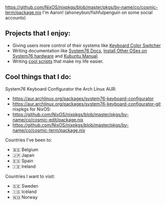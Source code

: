 https://github.com/NixOS/nixpkgs/blob/master/pkgs/by-name/co/cosmic-term/package.nix I'm Aaron! (ahoneybun/fishfulpenguin on some social accounts)

## Projects that I enjoy:
- Giving users more control of their systems like [Keyboard Color Switcher](https://github.com/ahoneybun/keyboard-color-switcher)
- Writing documentation like [System76 Docs](https://github.com/system76/docs/), [Install Other OSes on System76 hardware](https://github.com/ahoneybun/Install-OtherOSes-on-System76) and [Kubuntu Manual](https://github.com/kubuntu-team/kubuntu-manual).
- Writing [cool scripts](https://github.com/ahoneybun/personal-scripts) that make my life easier.

## Cool things that I do:
System76 Keyboard Configurator the Arch Linux AUR:
  - https://aur.archlinux.org/packages/system76-keyboard-configurator
  - https://aur.archlinux.org/packages/system76-keyboard-configurator-git
nixpkgs for NixOS:
  - https://github.com/NixOS/nixpkgs/blob/master/pkgs/by-name/co/cosmic-edit/package.nix
  - https://github.com/NixOS/nixpkgs/blob/master/pkgs/by-name/co/cosmic-term/package.nix

Countries I've been to:
- 🇧🇪 Belgium
- 🇯🇵 Japan
- 🇪🇸 Spain
- 🇮🇪 Ireland

Countries I want to visit:
- 🇸🇪 Sweden
- 🇮🇸 Iceland
- 🇳🇴 Norway
